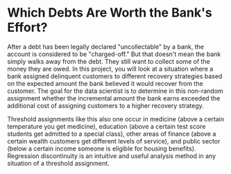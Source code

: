 # Which Debts Are Worth the Bank's Effort?

After a debt has been legally declared "uncollectable" by a bank, the account is considered to be "charged-off." But that doesn't mean the bank simply walks away from the debt.
They still want to collect some of the money they are owed. In this project, you will look at a situation where a bank assigned delinquent customers to different recovery 
strategies based on the expected amount the bank believed it would recover from the customer. The goal for the data scientist is to determine in this non-random assignment 
whether the incremental amount the bank earns exceeded the additional cost of assigning customers to a higher recovery strategy.

Threshold assignments like this also one occur in medicine (above a certain temperature you get medicine), education (above a certain test score students get admitted to a 
special class), other areas of finance (above a certain wealth customers get different levels of service), and public sector (below a certain income someone is eligible for 
housing benefits). Regression discontinuity is an intuitive and useful analysis method in any situation of a threshold assignment.
